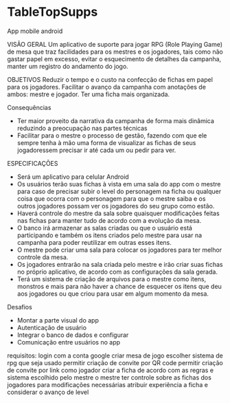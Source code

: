 # TableTopSupps
App mobile android

VISÃO GERAL
Um aplicativo de suporte para jogar RPG (Role Playing Game) de mesa que traz facilidades para os mestres e os jogadores, tais como não gastar papel em excesso,
evitar o esquecimento de detalhes da campanha, manter um registro do andamento do jogo.

OBJETIVOS
Reduzir o tempo e o custo na confecção de fichas em papel para os jogadores.
Facilitar o avanço da campanha com anotações de ambos: mestre e jogador.
Ter uma ficha mais organizada.

Consequências
- Ter maior proveito da narrativa da campanha de forma mais dinâmica reduzindo a preocupação nas partes técnicas
- Facilitar para o mestre o processo de gestão, fazendo com que ele sempre tenha à mão uma forma de visualizar as fichas de seus jogadoressem precisar ir até cada um
ou pedir para ver.

ESPECIFICAÇÕES
- Será um aplicativo para celular Android
- Os usuários terão suas fichas à vista em uma sala do app com o mestre para caso de precisar subir o level do personagem na ficha ou
qualquer coisa que ocorra com o personagem para que o mestre saiba e os outros jogadores possam ver os jogadores do seu grupo como estão.
- Haverá controle do mestre da sala sobre quaisquer modificações feitas nas fichas para manter tudo de acordo com a evolução da mesa.
- O banco irá armazenar as salas criadas ou que o usuário está participando e também os itens criados pelo mestre para usar na campanha para poder reutilizar em outras
esses itens.
- O mestre pode criar uma sala para colocar os jogadores para ter melhor controle da mesa.
- Os jogadores entrarão na sala criada pelo mestre e irão criar suas fichas no próprio aplicativo, de acordo com as configurações da sala gerada.
- Terá um sistema de criação de arquivos para o mestre como itens, monstros e mais para não haver a chance de esquecer os itens que deu aos jogadores ou
que criou para usar em algum momento da mesa.

Desafios
- Montar a parte visual do app
- Autenticação de usuário
- Integrar o banco de dados e configurar
- Comunicação entre usuários no app

requisitos:
login com a conta google
criar mesa de jogo
escolher sistema de rpg que seja usado
permitir criação de convite por QR code
permitir criação de convite por link
como jogador criar a ficha de acordo com as regras e sistema escolhido pelo mestre
o mestre ter controle sobre as fichas dos jogadores para modificações necessárias
atribuir experiência a ficha e considerar o avanço de level






















